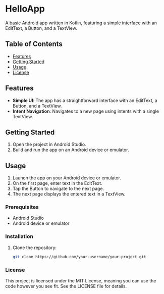 # HelloApp

A basic Android app written in Kotlin, featuring a simple interface with an EditText, a Button, and a TextView.

## Table of Contents

- [Features](#features)
- [Getting Started](#getting-started)
- [Usage](#usage)
- [License](#license)

## Features

- **Simple UI**: The app has a straightforward interface with an EditText, a Button, and a TextView.
- **Intent Navigation**: Navigates to a new page using intents with a single TextView.

## Getting Started

1. Open the project in Android Studio.
2. Build and run the app on an Android device or emulator.

## Usage

1. Launch the app on your Android device or emulator.
2. On the first page, enter text in the EditText.
3. Tap the Button to navigate to the next page.
4. The next page displays the entered text in a TextView.

### Prerequisites

- Android Studio
- Android device or emulator

### Installation

1. Clone the repository:

   ```bash
   git clone https://github.com/your-username/your-project.git

### License

This project is licensed under the MIT License, meaning you can use the code however you see fit. See the LICENSE file for details.
